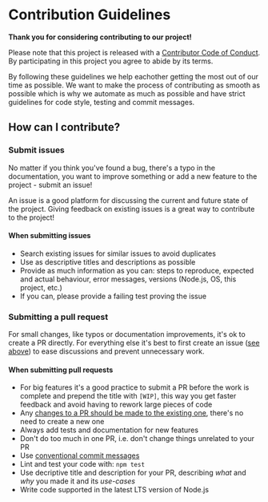 # Contribution Guidelines

**Thank you for considering contributing to our project!**

Please note that this project is released with a [Contributor Code of Conduct](code-of-conduct.md). By participating in this project you agree to abide by its terms.

By following these guidelines we help eachother getting the most out of our time as possible. We want to make the process of contributing as smooth as possible which is why we automate as much as possible and have strict guidelines for code style, testing and commit messages.

## How can I contribute?

### Submit issues

No matter if you think you've found a bug, there's a typo in the documentation, you want to improve something or add a new feature to the project - submit an issue!

An issue is a good platform for discussing the current and future state of the project. Giving feedback on existing issues is a great way to contribute to the project!

#### When submitting issues

- Search existing issues for similar issues to avoid duplicates
- Use as descriptive titles and descriptions as possible
- Provide as much information as you can: steps to reproduce, expected and actual behaviour, error messages, versions (Node.js, OS, this project, etc.)
- If you can, please provide a failing test proving the issue

### Submitting a pull request

For small changes, like typos or documentation improvements, it's ok to create a PR directly. For everything else it's best to first create an issue ([see above](#submit-issues)) to ease discussions and prevent unnecessary work.

#### When submitting pull requests

- For big features it's a good practice to submit a PR before the work is complete and prepend the title with `[WIP]`, this way you get faster feedback and avoid having to rework large pieces of code
- Any [changes to a PR should be made to the existing one](https://github.com/RichardLitt/knowledge/blob/master/github/amending-a-commit-guide.md), there's no need to create a new one
- Always add tests and documentation for new features
- Don't do too much in one PR, i.e. don't change things unrelated to your PR
- Use [conventional commit messages](https://github.com/conventional-changelog-archived-repos/conventional-changelog-angular/blob/master/convention.md)
- Lint and test your code with: `npm test`
- Use decriptive title and description for your PR, describing _what_ and _why_ you made it and its _use-cases_
- Write code supported in the latest LTS version of Node.js
